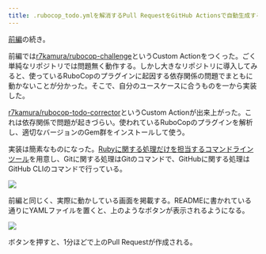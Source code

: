 ```yaml
---
title: .rubocop_todo.ymlを解消するPull RequestをGitHub Actionsで自動生成する (後編)
---
```

[前編](https://r7kamura.com/articles/2022-05-13-rubocop-challenge)の続き。

前編では[r7kamura/rubocop-challenge](https://github.com/r7kamura/rubocop-challenge)というCustom Actionをつくった。ごく単純なリポジトリでは問題無く動作する。しかし大きなリポジトリに導入してみると、使っているRuboCopのプラグインに起因する依存関係の問題でまともに動かないことが分かった。そこで、自分のユースケースに合うものを一から実装した。

[r7kamura/rubocop-todo-corrector](https://github.com/r7kamura/rubocop-todo-corrector)というCustom Actionが出来上がった。これは依存関係で問題が起きづらい。使われているRuboCopのプラグインを解析し、適切なバージョンのGem群をインストールして使う。

実装は簡素なものになった。[Rubyに関する処理だけを担当するコマンドラインツール](https://github.com/r7kamura/rubocop_todo_corrector)を用意し、Gitに関する処理はGitのコマンドで、GitHubに関する処理はGitHub CLIのコマンドで行っている。

![](https://lh3.googleusercontent.com/docs/ADP-6oHCSNZmbGz2emL2PhQJPtwYABzkV4WhpMzsPM2_a9Aiw_qYL1Ha5oputwJUIxLppq1P30YrQC1pAxJtO7Ep_DTHwFWh8J2_O2JZD6CIJkwX34cCzfbewn_TQ71Tuhgfor5C8gpfZeDsWoU2cK9cQC2XGUSfhFXZZJU4GE3VNup_5ZalvcrGzONfSheKBXlClbgKn-WsTPlUU9T3ERFr-qlZsraB8L_WVYMxoFtN_Ti6LkiVDzG8d21_ftHfYOyfYq0C82IJ9q61F4DlDLP-S763mu6BEVdRRZjOARUpLOUPqHBF80SOhGaX5nGW31KQtO-ertyZXin0h0S1d3rUKS0Yz1X-h2OTbCA22slKIwgfgT5Na3VsMv23L3R9sAvtr_aZP4sIqZ3TyNqWckrmHJh_IIiyGNQtv1MeucrOqx1DyWgKjlyOpkC7DIgf1GRUW6xV3nDD0IIUIhZBXx8L701ngRssztrq8CkQ6QpzntJpd95-v2maxuTpgsTqQF5fy3g7wLlqVJ4i-MEZvhXHAGsTFT9c4q6nhsNOR0WTKiAX4F9HxFs53bY62MTDzycqo0VHHy6TxYPZyHV-OSC-pSyqzebt6CYxhGCiHj0JlnKBS6OMbIRpn_fEv7B9qw3B0PPWFYX-UjFigufsn0CumgRvMC1Fb1SOpHuNWzBjgGeM_Ta1sOQ2fffalzxvODkwk8ttB5qN9s2_zB2NBg5U56O2tTztavVUaew-MMVJAYYtd58FSQRsiuvL8d_I-ldUxuUkTxhfQ26eKYmDlGZIViVB3Ich6RkjLf0XujTYC9zGgOcz01-UKwNhI9OFaEi1KmljJT2fDeY1PoEmvqGVxzSLKcB4uc1iD2DmhcAJxdvaHhSfDYfdCt1QNafFwtuJpwcSJmoIJxAaPGRcoO7LnwrRHkT5lvqnZwspkQxYgshxbmM_qwsxFGki0XW_rTD5nr-rzCj1iYJvGBkPU-qipyxqIBkSxaK4AqjKl7fE2MkP4GFnAprmi2RvH40vumM9QS0g33rQMxX5DTOhzn-ubIieBmYcTceIborUEwAM3JpQ5xW9TL1inwGyPz3DQEz3HZCNcamaJF8ENNKyywsiqr4UkhzNtKhFkA9Mf8zCACwh2fmmxiwxjyaV3KQ9Vus7r6LjGZc8kiBW2opGZ6ANTBZ9ErGoRfqAkKgLJWU51KCXQONAo1K42LNUIB2fphBNcCzRGzsV7Xrs7w1gJ69JOecp39RkrwluGWtUavKBcyqFzP0G)

前編と同じく、実際に動かしている画面を掲載する。READMEに書かれている通りにYAMLファイルを置くと、上のようなボタンが表示されるようになる。

![](https://lh3.googleusercontent.com/docs/ADP-6oFHQk2BpVSS6Ypx91X65OCqXaB0yLZkiDdf_pNTTcG20hxtTBckYkfRI2GIas_5Z1uidCmLoPXM2I2ij3peXz9TrYYt3xSj7O1lJlEBIyY0PhlCDXJ3WBejnkthjDZoJ76nishpD5TVtOooB7E5__b91Vi-4__vrYpSxq3bePLAMhtWYqvaLiggcDxdGdTt-VrHpw3uUEGrsIpNSQGnpmecB9q9hMHTp2VzirvM_UGjjG2yprjytU5J_qVFRcDM44yKEIuBEbMl3qFcZElldtSgRasmy8pRZ3fJfTShQHR1_6Ie2Wz4nGlXVlxDF_PnpYkszovgFznkkXK0fe1RlekqeuTK3Vf_foadbAdpktkZ-5wwPouVoe0OjwvWU6rtOuNh8OYRQY1V8kd6C1xA6wL9fF-her2rPUQi8cf5dDyMSjEHxozzWdAlwesAo2R8qieYPdQIdc0Aua4amFsNuZLY59Fgg-N_8xBnNw8kTnzMqoXSYkuNZdDwtjeajgNGsOQbWAOYjUvUDIOleuMxI0Fz-Fuq8-_CTigiLccZlQTpdfRsF85al0HldlTFTlnN9_ZrRdCrxEVHFJMpIhTKsyyIN6qpGET-CqWD9NytcbEmzizUWNUGW2AeKaq6GF-S0mpXaepaqvPzBjzOBuRBFTEXBnEO-kAEB9v7Zf0yNFoFIZaCEaPikORTkAoiFPokIRCIOaMbrSBFKgQl1mhovzIeoTfJEpVyxRh7AdNCHaEihOejb6NJjrIxrzX33FSo9MIVaoSE0m8En8WASfUrWvVMKd8hnOccDj_Fx9p5W9WV4MnujZ7gf6zBFxnyxL_ds6lMthjaI-eKbR8CB0REGDb5JTqCjyy8aqLtP31XeKBvOhzNOfWDwlNy7FbWN_0AJQDZrKVjJs0WB69tZePHGyRfp5sOFHHmhw_GEnTxWKZoeLvf0fX7uwp73tIFa8nMuxFhTo5kBFgxTPlMYkYjj_G6fVQlw6M5MYqP2XVVJih_P-T7O1iPXmlghBSOYryBg3ctKvj07qsNv156T5vrcU7T_Pas38CiDo_XDxol6tXHbJEpyGUx3en1Xtry-1cBAw-P5DSEGjWPsZYiyJ0A2i1db2mjQTqrky82HzPfdSPEgMR-ADICaS3aiaNjv7dFeXelOLSglrbdPRXR9CEufWqqpHz4nEu-F87vbaqhmyro0QQvjLiD-q5kouLiJzJjR1fyy7i7HEKgfHX5z_XlgRtGY6Za7cJdzcrJYkhy0t5LIWQf)

ボタンを押すと、1分ほどで上のPull Requestが作成される。
